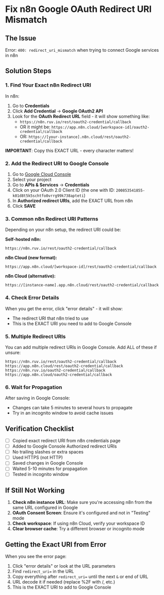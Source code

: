 # Fix n8n Google OAuth Redirect URI Mismatch

## The Issue
Error: `400: redirect_uri_mismatch` when trying to connect Google services in n8n

## Solution Steps

### 1. Find Your Exact n8n Redirect URI

In n8n:
1. Go to **Credentials**
2. Click **Add Credential** → **Google OAuth2 API**
3. Look for the **OAuth Redirect URL** field - it will show something like:
   - `https://n8n.ruv.io/rest/oauth2-credential/callback`
   - OR it might be: `https://app.n8n.cloud/[workspace-id]/oauth2-credential/callback`
   - OR: `https://[your-instance].n8n.cloud/rest/oauth2-credential/callback`

**IMPORTANT**: Copy this EXACT URL - every character matters!

### 2. Add the Redirect URI to Google Console

1. Go to [Google Cloud Console](https://console.cloud.google.com/)
2. Select your project
3. Go to **APIs & Services** → **Credentials**
4. Click on your OAuth 2.0 Client ID (the one with ID: `200853541855-k01d8t5k5schtfo0vrrg99k738apteti`)
5. In **Authorized redirect URIs**, add the EXACT URL from n8n
6. Click **SAVE**

### 3. Common n8n Redirect URI Patterns

Depending on your n8n setup, the redirect URI could be:

**Self-hosted n8n:**
```
https://n8n.ruv.io/rest/oauth2-credential/callback
```

**n8n Cloud (new format):**
```
https://app.n8n.cloud/[workspace-id]/rest/oauth2-credential/callback
```

**n8n Cloud (alternative):**
```
https://[instance-name].app.n8n.cloud/rest/oauth2-credential/callback
```

### 4. Check Error Details

When you get the error, click "error details" - it will show:
- The redirect URI that n8n tried to use
- This is the EXACT URI you need to add to Google Console

### 5. Multiple Redirect URIs

You can add multiple redirect URIs in Google Console. Add ALL of these if unsure:
```
https://n8n.ruv.io/rest/oauth2-credential/callback
https://app.n8n.cloud/rest/oauth2-credential/callback
https://n8n.ruv.io/oauth2-credential/callback
https://app.n8n.cloud/oauth2-credential/callback
```

### 6. Wait for Propagation

After saving in Google Console:
- Changes can take 5 minutes to several hours to propagate
- Try in an incognito window to avoid cache issues

## Verification Checklist

- [ ] Copied exact redirect URI from n8n credentials page
- [ ] Added to Google Console Authorized redirect URIs
- [ ] No trailing slashes or extra spaces
- [ ] Used HTTPS (not HTTP)
- [ ] Saved changes in Google Console
- [ ] Waited 5-10 minutes for propagation
- [ ] Tested in incognito window

## If Still Not Working

1. **Check n8n instance URL**: Make sure you're accessing n8n from the same URL configured in Google
2. **OAuth Consent Screen**: Ensure it's configured and not in "Testing" mode
3. **Check workspace**: If using n8n Cloud, verify your workspace ID
4. **Clear browser cache**: Try a different browser or incognito mode

## Getting the Exact URI from Error

When you see the error page:
1. Click "error details" or look at the URL parameters
2. Find `redirect_uri=` in the URL
3. Copy everything after `redirect_uri=` until the next `&` or end of URL
4. URL decode it if needed (replace %2F with /, etc.)
5. This is the EXACT URI to add to Google Console